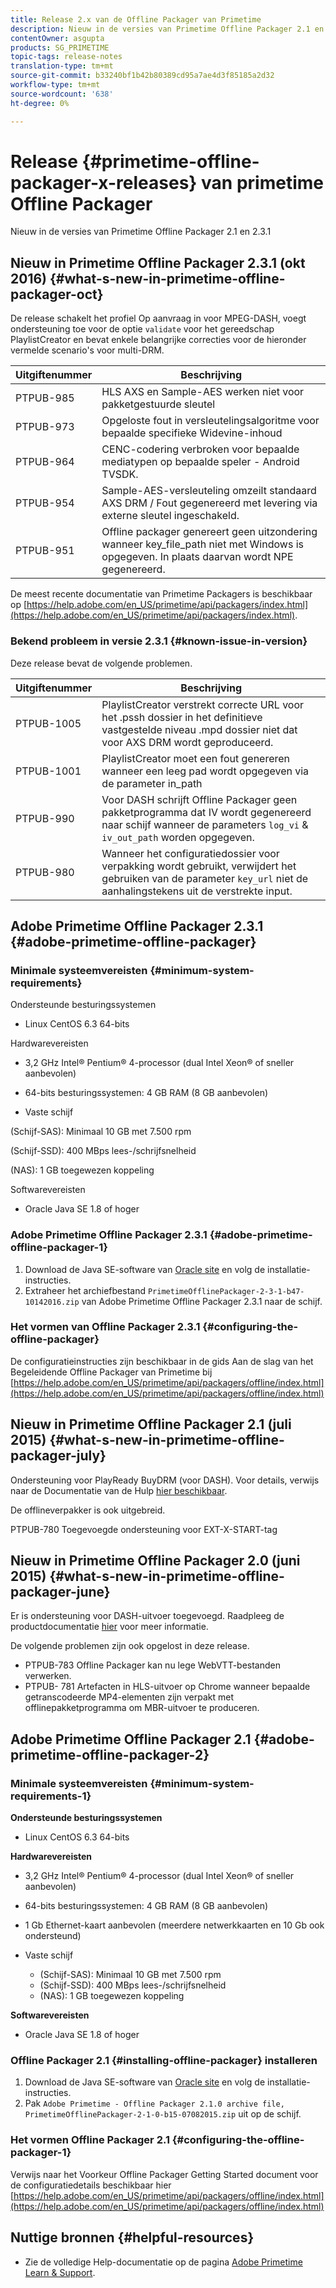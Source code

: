 ```yaml
---
title: Release 2.x van de Offline Packager van Primetime
description: Nieuw in de versies van Primetime Offline Packager 2.1 en 2.3.1
contentOwner: asgupta
products: SG_PRIMETIME
topic-tags: release-notes
translation-type: tm+mt
source-git-commit: b33240bf1b42b80389cd95a7ae4d3f85185a2d32
workflow-type: tm+mt
source-wordcount: '638'
ht-degree: 0%

---
```



# Release {#primetime-offline-packager-x-releases} van primetime Offline Packager

Nieuw in de versies van Primetime Offline Packager 2.1 en 2.3.1

## Nieuw in Primetime Offline Packager 2.3.1 (okt 2016) {#what-s-new-in-primetime-offline-packager-oct}

De release schakelt het profiel Op aanvraag in voor MPEG-DASH, voegt ondersteuning toe voor de optie `validate` voor het gereedschap PlaylistCreator en bevat enkele belangrijke correcties voor de hieronder vermelde scenario&#39;s voor multi-DRM.

| **Uitgiftenummer** | **Beschrijving** |
|---|---|
| PTPUB-985 | HLS AXS en Sample-AES werken niet voor pakketgestuurde sleutel |
| PTPUB-973 | Opgeloste fout in versleutelingsalgoritme voor bepaalde specifieke Widevine-inhoud |
| PTPUB-964 | CENC-codering verbroken voor bepaalde mediatypen op bepaalde speler - Android TVSDK. |
| PTPUB-954 | Sample-AES-versleuteling omzeilt standaard AXS DRM / Fout gegenereerd met levering via externe sleutel ingeschakeld. |
| PTPUB-951 | Offline packager genereert geen uitzondering wanneer key_file_path niet met Windows is opgegeven. In plaats daarvan wordt NPE gegenereerd. |

De meest recente documentatie van Primetime Packagers is beschikbaar op [https://help.adobe.com/en_US/primetime/api/packagers/index.html](https://help.adobe.com/en_US/primetime/api/packagers/index.html).

### Bekend probleem in versie 2.3.1 {#known-issue-in-version}

Deze release bevat de volgende problemen.

| **Uitgiftenummer** | **Beschrijving** |
|---|---|
| PTPUB-1005 | PlaylistCreator verstrekt correcte URL voor het .pssh dossier in het definitieve vastgestelde niveau .mpd dossier niet dat voor AXS DRM wordt geproduceerd. |
| PTPUB-1001 | PlaylistCreator moet een fout genereren wanneer een leeg pad wordt opgegeven via de parameter in_path |
| PTPUB-990 | Voor DASH schrijft Offline Packager geen pakketprogramma dat IV wordt gegenereerd naar schijf wanneer de parameters `log_vi` &amp; `iv_out_path` worden opgegeven. |
| PTPUB-980 | Wanneer het configuratiedossier voor verpakking wordt gebruikt, verwijdert het gebruiken van de parameter `key_url` niet de aanhalingstekens uit de verstrekte input. |

## Adobe Primetime Offline Packager 2.3.1 {#adobe-primetime-offline-packager}

### Minimale systeemvereisten {#minimum-system-requirements}

Ondersteunde besturingssystemen

* Linux CentOS 6.3 64-bits

Hardwarevereisten

* 3,2 GHz Intel® Pentium® 4-processor (dual Intel Xeon® of sneller aanbevolen)

* 64-bits besturingssystemen: 4 GB RAM (8 GB aanbevolen)

* Vaste schijf

(Schijf-SAS): Minimaal 10 GB met 7.500 rpm

(Schijf-SSD): 400 MBps lees-/schrijfsnelheid

(NAS): 1 GB toegewezen koppeling

Softwarevereisten

* Oracle Java SE 1.8 of hoger

### Adobe Primetime Offline Packager 2.3.1 {#adobe-primetime-offline-packager-1}

1. Download de Java SE-software van [Oracle site](https://www.oracle.com/technetwork/java/javase/downloads/index.html) en volg de installatie-instructies.
1. Extraheer het archiefbestand `PrimetimeOfflinePackager-2-3-1-b47-10142016.zip` van Adobe Primetime Offline Packager 2.3.1 naar de schijf.

### Het vormen van Offline Packager 2.3.1 {#configuring-the-offline-packager}

De configuratieinstructies zijn beschikbaar in de gids Aan de slag van het Begeleidende Offline Packager van Primetime bij [https://help.adobe.com/en_US/primetime/api/packagers/offline/index.html](https://help.adobe.com/en_US/primetime/api/packagers/offline/index.html)

## Nieuw in Primetime Offline Packager 2.1 (juli 2015) {#what-s-new-in-primetime-offline-packager-july}

Ondersteuning voor PlayReady BuyDRM (voor DASH). Voor details, verwijs naar de Documentatie van de Hulp [hier beschikbaar](https://help.adobe.com/en_US/primetime/api/packagers/offline/index.html).

De offlineverpakker is ook uitgebreid.

PTPUB-780 Toegevoegde ondersteuning voor EXT-X-START-tag

## Nieuw in Primetime Offline Packager 2.0 (juni 2015) {#what-s-new-in-primetime-offline-packager-june}

Er is ondersteuning voor DASH-uitvoer toegevoegd. Raadpleeg de productdocumentatie [hier](https://help.adobe.com/en_US/primetime/api/packagers/offline/index.html) voor meer informatie.

De volgende problemen zijn ook opgelost in deze release.

* PTPUB-783 Offline Packager kan nu lege WebVTT-bestanden verwerken.
* PTPUB- 781 Artefacten in HLS-uitvoer op Chrome wanneer bepaalde getranscodeerde MP4-elementen zijn verpakt met offlinepakketprogramma om MBR-uitvoer te produceren.

## Adobe Primetime Offline Packager 2.1 {#adobe-primetime-offline-packager-2}

### Minimale systeemvereisten {#minimum-system-requirements-1}

**Ondersteunde besturingssystemen**

* Linux CentOS 6.3 64-bits

**Hardwarevereisten**

* 3,2 GHz Intel® Pentium® 4-processor (dual Intel Xeon® of sneller aanbevolen)

* 64-bits besturingssystemen: 4 GB RAM (8 GB aanbevolen)

* 1 Gb Ethernet-kaart aanbevolen (meerdere netwerkkaarten en 10 Gb ook ondersteund)

* Vaste schijf

   * (Schijf-SAS): Minimaal 10 GB met 7.500 rpm
   * (Schijf-SSD): 400 MBps lees-/schrijfsnelheid
   * (NAS): 1 GB toegewezen koppeling

**Softwarevereisten**

* Oracle Java SE 1.8 of hoger

### Offline Packager 2.1 {#installing-offline-packager} installeren

1. Download de Java SE-software van [Oracle site](https://www.oracle.com/technetwork/java/javase/downloads/index.html) en volg de installatie-instructies.
1. Pak `Adobe Primetime - Offline Packager 2.1.0 archive file, PrimetimeOfflinePackager-2-1-0-b15-07082015.zip` uit op de schijf.

### Het vormen Offline Packager 2.1 {#configuring-the-offline-packager-1}

Verwijs naar het Voorkeur Offline Packager Getting Started document voor de configuratiedetails beschikbaar hier [https://help.adobe.com/en_US/primetime/api/packagers/offline/index.html](https://help.adobe.com/en_US/primetime/api/packagers/offline/index.html)

## Nuttige bronnen {#helpful-resources}

* Zie de volledige Help-documentatie op de pagina [Adobe Primetime Learn &amp; Support](https://helpx.adobe.com/support/primetime.html).